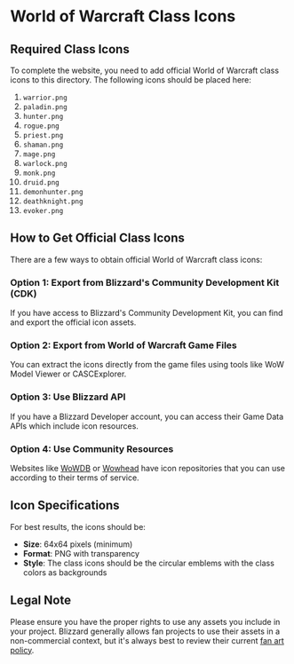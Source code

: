 # World of Warcraft Class Icons

## Required Class Icons

To complete the website, you need to add official World of Warcraft class icons to this directory. The following icons should be placed here:

1. `warrior.png`
2. `paladin.png`
3. `hunter.png`
4. `rogue.png`
5. `priest.png`
6. `shaman.png`
7. `mage.png`
8. `warlock.png`
9. `monk.png`
10. `druid.png`
11. `demonhunter.png`
12. `deathknight.png`
13. `evoker.png`

## How to Get Official Class Icons

There are a few ways to obtain official World of Warcraft class icons:

### Option 1: Export from Blizzard's Community Development Kit (CDK)
If you have access to Blizzard's Community Development Kit, you can find and export the official icon assets.

### Option 2: Export from World of Warcraft Game Files
You can extract the icons directly from the game files using tools like WoW Model Viewer or CASCExplorer.

### Option 3: Use Blizzard API
If you have a Blizzard Developer account, you can access their Game Data APIs which include icon resources.

### Option 4: Use Community Resources
Websites like [WoWDB](https://www.wowdb.com) or [Wowhead](https://www.wowhead.com) have icon repositories that you can use according to their terms of service.

## Icon Specifications

For best results, the icons should be:
- **Size**: 64x64 pixels (minimum)
- **Format**: PNG with transparency
- **Style**: The class icons should be the circular emblems with the class colors as backgrounds

## Legal Note

Please ensure you have the proper rights to use any assets you include in your project. Blizzard generally allows fan projects to use their assets in a non-commercial context, but it's always best to review their current [fan art policy](https://www.blizzard.com/en-us/legal/fan-development-policy).